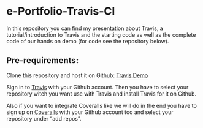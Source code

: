 # e-Portfolio-Travis-CI
In this repository you can find my presentation about Travis, a tutorial/introduction to Travis and the starting code as well as the complete code of our hands on demo (for code see the repository below).

## Pre-requirements:
Clone this repository and host it on Github: [Travis Demo](https://github.com/tf98/TravisDemo)

Sign in to [Travis](www.travis-ci.org) with your Github account. Then you have to select your repository witch you want use with Travis and install Travis for it on Github.

Also if you want to integrate Coveralls like we will do in the end you have to sign up on [Coveralls](www.coveralls.io) with your Github account too and select your repository under “add repos”.
